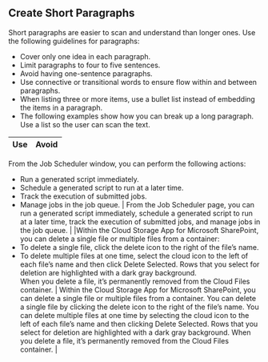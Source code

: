 ## Create Short Paragraphs
Short paragraphs are easier to scan and understand than longer ones. Use the following guidelines for paragraphs:
- Cover only one idea in each paragraph.
- Limit paragraphs to four to five sentences.
- Avoid having one-sentence paragraphs.
- Use connective or transitional words to ensure flow within and between paragraphs.
- When listing three or more items, use a bullet list instead of embedding the items in a paragraph.
- The following examples show how you can break up a long paragraph. Use a list so the user can scan the text.

| Use | Avoid |
| --- | --- |
From the Job Scheduler window, you can perform the following actions:<br>
- Run a generated script immediately.<br>
- Schedule a generated script to run at a later time.<br>
- Track the execution of submitted jobs.<br>
- Manage jobs in the job queue. |
From the Job Scheduler page, you can run a generated script immediately, schedule a generated script to run at a later time, track the execution of submitted jobs, and manage jobs in the job queue. |
|Within the Cloud Storage App for Microsoft SharePoint, you can delete a single file or multiple files from a container:<br>
- To delete a single file, click the delete icon to the right of the file’s name.<br>
- To delete multiple files at one time, select the cloud icon to the left of each file’s name and then click Delete Selected. Rows that you select for deletion are highlighted with a dark gray background.<br>
When you delete a file, it’s permanently removed from the Cloud Files container. | Within the Cloud Storage App for Microsoft SharePoint, you can delete a single file or multiple files from a container. You can delete a single file by clicking the delete icon to the right of the file’s name. You can delete multiple files at one time by selecting the cloud icon to the left of each file’s name and then clicking Delete Selected. Rows that you select for deletion are highlighted with a dark gray background. When you delete a file, it’s permanently removed from the Cloud Files container. | 
